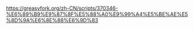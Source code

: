 https://greasyfork.org/zh-CN/scripts/370346-%E6%89%B9%E9%87%8F%E5%88%A0%E9%99%A4%E5%BE%AE%E5%8D%9A%E6%8E%88%E6%9D%83
